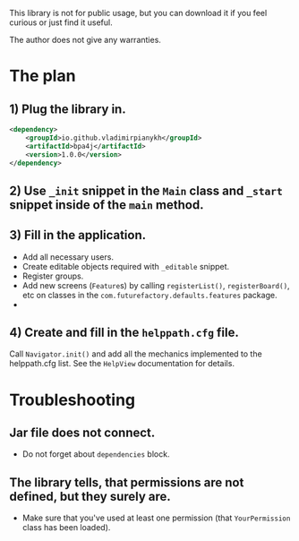 This library is not for public usage, but you can download it if you feel curious or just find it useful.

The author does not give any warranties.

# The plan

## 1) Plug the library in.
```xml
<dependency>
	<groupId>io.github.vladimirpianykh</groupId>
	<artifactId>bpa4j</artifactId>
	<version>1.0.0</version>
</dependency>
```

## 2) Use `_init` snippet in the `Main` class and `_start` snippet inside of the `main` method.

## 3) Fill in the application.
* Add all necessary users.
* Create editable objects required with `_editable` snippet.
* Register groups.
* Add new screens (`Feature`s) by calling `registerList()`, `registerBoard()`, etc on classes in the `com.futurefactory.defaults.features` package.
* 
## 4) Create and fill in the `helppath.cfg` file.
Call `Navigator.init()` and add all the mechanics implemented to the helppath.cfg list.
See the `HelpView` documentation for details.

# Troubleshooting

## Jar file does not connect.
* Do not forget about `dependencies` block.

## The library tells, that permissions are not defined, but they surely are.
* Make sure that you've used at least one permission (that `YourPermission` class has been loaded).
